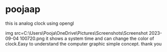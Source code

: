# poojaap
this is analog clock using opengl

img src=C:\Users\Pooja\OneDrive\Pictures\Screenshots\Screenshot 2023-09-04 100720.png
it shows a system time and can change the color of clock.Easy to understand the computer graphic simple concept.
thank you
